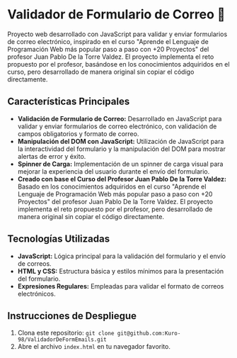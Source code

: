 # Validador de Formulario de Correo 📨

Proyecto web desarrollado con JavaScript para validar y enviar formularios de correo electrónico, inspirado en el curso "Aprende el Lenguaje de Programación Web más popular paso a paso con +20 Proyectos" del profesor Juan Pablo De la Torre Valdez. El proyecto implementa el reto propuesto por el profesor, basándose en los conocimientos adquiridos en el curso, pero desarrollado de manera original sin copiar el código directamente.

## Características Principales

- **Validación de Formulario de Correo:** Desarrollado en JavaScript para validar y enviar formularios de correo electrónico, con validación de campos obligatorios y formato de correo.
- **Manipulación del DOM con JavaScript:** Utilización de JavaScript para la interactividad del formulario y la manipulación del DOM para mostrar alertas de error y éxito.
- **Spinner de Carga:** Implementación de un spinner de carga visual para mejorar la experiencia del usuario durante el envío del formulario.
- **Creado con base el Curso del Profesor Juan Pablo De la Torre Valdez:** Basado en los conocimientos adquiridos en el curso "Aprende el Lenguaje de Programación Web más popular paso a paso con +20 Proyectos" del profesor Juan Pablo De la Torre Valdez. El proyecto implementa el reto propuesto por el profesor, pero desarrollado de manera original sin copiar el código directamente.

## Tecnologías Utilizadas

- **JavaScript:** Lógica principal para la validación del formulario y el envío de correos.
- **HTML y CSS:** Estructura básica y estilos mínimos para la presentación del formulario.
- **Expresiones Regulares:** Empleadas para validar el formato de correos electrónicos.

## Instrucciones de Despliegue

1. Clona este repositorio: `git clone git@github.com:Kuro-98/ValidadorDeFormEmails.git`
2. Abre el archivo `index.html` en tu navegador favorito.

